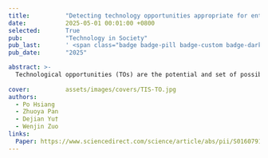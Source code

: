 ```yaml
---
title:          "Detecting technology opportunities appropriate for enterprise R&D: The synthesis analysis of industrial technical windows and enterprise competition relations"
date:           2025-05-01 00:01:00 +0800
selected:       True
pub:            "Technology in Society"
pub_last:       ' <span class="badge badge-pill badge-custom badge-dark">Journal</span>'
pub_date:       "2025"

abstract: >-
  Technological opportunities (TOs) are the potential and set of possibilities for technology advances in a given industry. When enterprises are able to catch and adapt to them in a timely manner, they can grab market share from competitors who have failed to adapt to these challenges. However, when there exist large gaps between enterprises and their competitors, it should be carefully evaluated whether enterprise-specific TOs are worth exploring. Moreover, faced with diversified competitive relations, enterprises also need to formulate differentiated research and development (R&D) strategies for different TOs. To address these research gaps, this paper argues for the theoretical concepts of technical windows (TWs), emerging technologies (ETs), and TOs, and proposes a three-stage framework to detect enterprise-specific TOs. 
  
cover:          assets/images/covers/TIS-TO.jpg
authors:
  - Po Hsiang
  - Zhuoya Pan
  - Dejian Yu†
  - Wenjin Zuo
links:
  Paper: https://www.sciencedirect.com/science/article/abs/pii/S0160791X25001411
---
```

